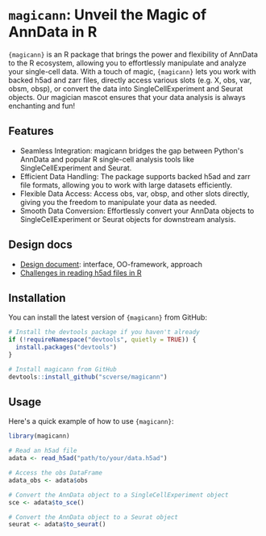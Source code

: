 # `magicann`: Unveil the Magic of AnnData in R

`{magicann}` is an R package that brings the power and flexibility of AnnData to the R ecosystem, allowing you to effortlessly manipulate and analyze your single-cell data. With a touch of magic, `{magicann}` lets you work with backed h5ad and zarr files, directly access various slots (e.g. X, obs, var, obsm, obsp), or convert the data into SingleCellExperiment and Seurat objects. Our magician mascot ensures that your data analysis is always enchanting and fun!

## Features

* Seamless Integration: magicann bridges the gap between Python's AnnData and popular R single-cell analysis tools like SingleCellExperiment and Seurat.
* Efficient Data Handling: The package supports backed h5ad and zarr file formats, allowing you to work with large datasets efficiently.
* Flexible Data Access: Access obs, var, obsp, and other slots directly, giving you the freedom to manipulate your data as needed.
* Smooth Data Conversion: Effortlessly convert your AnnData objects to SingleCellExperiment or Seurat objects for downstream analysis.

## Design docs

* [Design document](doc/design.md): interface, OO-framework, approach
* [Challenges in reading h5ad files in R](doc/challenges.md)

## Installation

You can install the latest version of `{magicann}` from GitHub:

```r
# Install the devtools package if you haven't already
if (!requireNamespace("devtools", quietly = TRUE)) {
  install.packages("devtools")
}

# Install magicann from GitHub
devtools::install_github("scverse/magicann")
```

## Usage

Here's a quick example of how to use `{magicann}`:

```r
library(magicann)

# Read an h5ad file
adata <- read_h5ad("path/to/your/data.h5ad")

# Access the obs DataFrame
adata_obs <- adata$obs

# Convert the AnnData object to a SingleCellExperiment object
sce <- adata$to_sce()

# Convert the AnnData object to a Seurat object
seurat <- adata$to_seurat()
```
